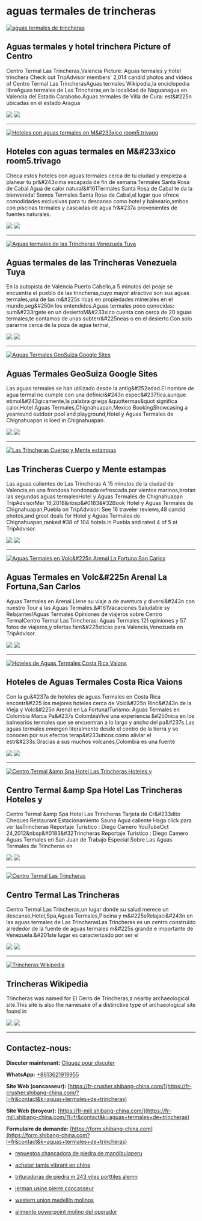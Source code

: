 # aguas termales de trincheras

<a href="https://swt.shibang-china.com/?l=fr&img&k=aguas+termales+de+trincheras" target="_blank">![aguas termales de trincheras](http://static.shibang-china.com/all-800x300/461.jpg)</a>

## Aguas termales y hotel trinchera Picture of Centro
Centro Termal Las Trincheras,Valencia Picture: Aguas termales y hotel trinchera Check out TripAdvisor members' 2,014 candid photos and videos of Centro Termal Las TrincherasAguas termales Wikipedia,la enciclopedia libreAguas termales de Las Trincheras,en la localidad de Naguanagua en Valencia del Estado Carabobo.Aguas termales de Villa de Cura: est&#225n ubicadas en el estado Aragua


<a href="https://whatsapp.shibangsoft.com/WhatsApp.php" target="_blank" title="WhatsApp">![](http://static.shibang-china.com/icon/whatsapp.png)</a> <a href="https://swt.shibang-china.com/?l=fr&icon&k=aguas+termales+de+trincheras" target="_blank">![](http://static.shibang-china.com/icon/chat-fr.png)</a>

---

<a href="https://swt.shibang-china.com/?l=fr&img&k=aguas+termales+de+trincheras" target="_blank">![Hoteles con aguas termales en M&#233xico room5.trivago](http://static.shibang-china.com/all-800x300/631.jpg)</a>

## Hoteles con aguas termales en M&#233xico room5.trivago
Checa estos hoteles con aguas termales cerca de tu ciudad y empieza a planear tu pr&#243xima escapada de fin de semana.Termales Santa Rosa de Cabal Agua de calor natural&#161Termales Santa Rosa de Cabal te da la bienvenida! Somos Termales Santa Rosa de Cabal,el lugar que ofrece comodidades exclusivas para tu descanso como hotel y balneario,ambos con piscinas termales y cascadas de agua fr&#237a provenientes de fuentes naturales.


<a href="https://whatsapp.shibangsoft.com/WhatsApp.php" target="_blank" title="WhatsApp">![](http://static.shibang-china.com/icon/whatsapp.png)</a> <a href="https://swt.shibang-china.com/?l=fr&icon&k=aguas+termales+de+trincheras" target="_blank">![](http://static.shibang-china.com/icon/chat-fr.png)</a>

---

<a href="https://swt.shibang-china.com/?l=fr&img&k=aguas+termales+de+trincheras" target="_blank">![Aguas termales de las Trincheras Venezuela Tuya](http://static.shibang-china.com/all-800x300/340.jpg)</a>

## Aguas termales de las Trincheras Venezuela Tuya
En la autopista de Valencia Puerto Cabello,a 5 minutos del peaje se encuentra el pueblo de las trincheras,cuyo mayor atractivo son sus aguas termales,una de las m&#225s ricas en propiedades minerales en el mundo,seg&#250n los entendidos.Aguas termales poco conocidas: sum&#233rgete en un desiertoM&#233xico cuenta con cerca de 20 aguas termales,te contamos de unas subterr&#225neas o en el desierto.Con solo pararme cerca de la poza de agua termal,


<a href="https://whatsapp.shibangsoft.com/WhatsApp.php" target="_blank" title="WhatsApp">![](http://static.shibang-china.com/icon/whatsapp.png)</a> <a href="https://swt.shibang-china.com/?l=fr&icon&k=aguas+termales+de+trincheras" target="_blank">![](http://static.shibang-china.com/icon/chat-fr.png)</a>

---

<a href="https://swt.shibang-china.com/?l=fr&img&k=aguas+termales+de+trincheras" target="_blank">![Aguas Termales GeoSuiza Google Sites](http://static.shibang-china.com/all-800x300/1337.jpg)</a>

## Aguas Termales GeoSuiza Google Sites
Las aguas termales se han utilizado desde la antig&#252edad.El nombre de agua termal no cumple con una definici&#243n espec&#237fica,aunque etimol&#243gicamente,la palabra griega &quottermas&quot significa calor.Hotel Aguas Termales,Chignahuapan,Mexico BookingShowcasing a yearround outdoor pool and playground,Hotel y Aguas Termales de Chignahuapan is loed in Chignahuapan.


<a href="https://whatsapp.shibangsoft.com/WhatsApp.php" target="_blank" title="WhatsApp">![](http://static.shibang-china.com/icon/whatsapp.png)</a> <a href="https://swt.shibang-china.com/?l=fr&icon&k=aguas+termales+de+trincheras" target="_blank">![](http://static.shibang-china.com/icon/chat-fr.png)</a>

---

<a href="https://swt.shibang-china.com/?l=fr&img&k=aguas+termales+de+trincheras" target="_blank">![Las Trincheras Cuerpo y Mente estampas](http://static.shibang-china.com/all-800x300/1114.jpg)</a>

## Las Trincheras Cuerpo y Mente estampas
Las aguas calientes de Las Trincheras A 15 minutos de la ciudad de Valencia,en una frondosa hondonada refrescada por vientos marinos,brotan las segundas aguas termalesHotel y Aguas Termales de Chignahuapan TripAdvisorMar 18,2018&nbsp&#0183&#32Book Hotel y Aguas Termales de Chignahuapan,Puebla on TripAdvisor: See 16 traveler reviews,48 candid photos,and great deals for Hotel y Aguas Termales de Chignahuapan,ranked #38 of 104 hotels in Puebla and rated 4 of 5 at TripAdvisor.


<a href="https://whatsapp.shibangsoft.com/WhatsApp.php" target="_blank" title="WhatsApp">![](http://static.shibang-china.com/icon/whatsapp.png)</a> <a href="https://swt.shibang-china.com/?l=fr&icon&k=aguas+termales+de+trincheras" target="_blank">![](http://static.shibang-china.com/icon/chat-fr.png)</a>

---

<a href="https://swt.shibang-china.com/?l=fr&img&k=aguas+termales+de+trincheras" target="_blank">![Aguas Termales en Volc&#225n Arenal La Fortuna,San Carlos](http://static.shibang-china.com/all-800x300/1028.jpg)</a>

## Aguas Termales en Volc&#225n Arenal La Fortuna,San Carlos
Aguas Termales en Arenal.Llene su viaje a de aventura y diversi&#243n con nuestro Tour a las Aguas Termales.&#161Vacaciones Saludable sy Relajantes!Aguas Termales Opiniones de viajeros sobre Centro TermalCentro Termal Las Trincheras: Aguas Termales 121 opiniones y 57 fotos de viajeros,y ofertas fant&#225sticas para Valencia,Venezuela en TripAdvisor.


<a href="https://whatsapp.shibangsoft.com/WhatsApp.php" target="_blank" title="WhatsApp">![](http://static.shibang-china.com/icon/whatsapp.png)</a> <a href="https://swt.shibang-china.com/?l=fr&icon&k=aguas+termales+de+trincheras" target="_blank">![](http://static.shibang-china.com/icon/chat-fr.png)</a>

---

<a href="https://swt.shibang-china.com/?l=fr&img&k=aguas+termales+de+trincheras" target="_blank">![Hoteles de Aguas Termales Costa Rica Vaions](http://static.shibang-china.com/all-800x300/1090.jpg)</a>

## Hoteles de Aguas Termales Costa Rica Vaions
Con la gu&#237a de hoteles de aguas Termales en Costa Rica encontr&#225 los mejores hoteles cerca de Volc&#225n Rinc&#243n de la Vieja y Volc&#225n Arenal en La Fortuna!Turismo: Aguas Termales en Colombia Marca Pa&#237s ColombiaVive una experiencia &#250nica en los balnearios termales que se encuentran a lo largo y ancho del pa&#237s.Las aguas termales emergen literalmente desde el centro de la tierra y se conocen por sus efectos terap&#233uticos como aliviar el estr&#233s.Gracias a sus muchos volcanes,Colombia es una fuente


<a href="https://whatsapp.shibangsoft.com/WhatsApp.php" target="_blank" title="WhatsApp">![](http://static.shibang-china.com/icon/whatsapp.png)</a> <a href="https://swt.shibang-china.com/?l=fr&icon&k=aguas+termales+de+trincheras" target="_blank">![](http://static.shibang-china.com/icon/chat-fr.png)</a>

---

<a href="https://swt.shibang-china.com/?l=fr&img&k=aguas+termales+de+trincheras" target="_blank">![Centro Termal &amp Spa Hotel Las Trincheras Hoteles y](http://static.shibang-china.com/all-800x300/1209.jpg)</a>

## Centro Termal &amp Spa Hotel Las Trincheras Hoteles y
Centro Termal &amp Spa Hotel Las Trincheras Tarjeta de Cr&#233dito Cheques Restaurant Estacionamiento Sauna Agua caliente Haga click para ver lasTrincheras Reportaje Turistico : Diego Camero YouTubeOct 24,2012&nbsp&#0183&#32Trincheras Reportaje Turistico : Diego Camero Aguas Termales en San Juan de Trabajo Especial Sobre Las Aguas Termales de Trincheras en


<a href="https://whatsapp.shibangsoft.com/WhatsApp.php" target="_blank" title="WhatsApp">![](http://static.shibang-china.com/icon/whatsapp.png)</a> <a href="https://swt.shibang-china.com/?l=fr&icon&k=aguas+termales+de+trincheras" target="_blank">![](http://static.shibang-china.com/icon/chat-fr.png)</a>

---

<a href="https://swt.shibang-china.com/?l=fr&img&k=aguas+termales+de+trincheras" target="_blank">![Centro Termal Las Trincheras](http://static.shibang-china.com/all-800x300/1434.jpg)</a>

## Centro Termal Las Trincheras
Centro Termal Las Trincheras,un lugar donde su salud merece un descanso,Hotel,Spa,Aguas Termales,Piscina y m&#225sRelajaci&#243n en las aguas termales de Las TrincherasLas Trincheras es un centro construido alrededor de la fuente de aguas termales m&#225s grande e importante de Venezuela.&#201ste lugar es caracterizado por ser el


<a href="https://whatsapp.shibangsoft.com/WhatsApp.php" target="_blank" title="WhatsApp">![](http://static.shibang-china.com/icon/whatsapp.png)</a> <a href="https://swt.shibang-china.com/?l=fr&icon&k=aguas+termales+de+trincheras" target="_blank">![](http://static.shibang-china.com/icon/chat-fr.png)</a>

---

<a href="https://swt.shibang-china.com/?l=fr&img&k=aguas+termales+de+trincheras" target="_blank">![Trincheras Wikipedia](http://static.shibang-china.com/all-800x300/483.jpg)</a>

## Trincheras Wikipedia
Trincheras was named for El Cerro de Trincheras,a nearby archaeological site.This site is also the namesake of a distinctive type of archaeological site found in

<a href="https://whatsapp.shibangsoft.com/WhatsApp.php" target="_blank" title="WhatsApp">![](http://static.shibang-china.com/icon/whatsapp.png)</a> <a href="https://swt.shibang-china.com/?l=fr&icon&k=aguas+termales+de+trincheras" target="_blank">![](http://static.shibang-china.com/icon/chat-fr.png)</a>

---
## Contactez-nous:

**Discuter maintenant:** [Cliquez pour discuter](https://swt.shibang-china.com?l=fr&contact&k=aguas+termales+de+trincheras)

**WhatsApp:**  [+8613621919955](https://whatsapp.shibangsoft.com/WhatsApp.php)

**Site Web (concasseur):** [https://fr-crusher.shibang-china.com/](https://fr-crusher.shibang-china.com/?l=fr&contact&k=aguas+termales+de+trincheras)

**Site Web (broyeur):** [https://fr-mill.shibang-china.com/](https://fr-mill.shibang-china.com/?l=fr&contact&k=aguas+termales+de+trincheras)

**Formulaire de demande:** [https://form.shibang-china.com](https://form.shibang-china.com?l=fr&contact&k=aguas+termales+de+trincheras)

* [repuestos chancadora de piedra de mandibulaperu](../65/repuestos%20chancadora%20de%20piedra%20de%20mandibulaperu.md)

* [acheter tamis vibrant en chine](../61/acheter%20tamis%20vibrant%20en%20chine.md)

* [trituradoras de piedra m 243 viles porttiles alemn](../63/trituradoras%20de%20piedra%20m%20243%20viles%20porttiles%20alemn.md)

* [jerman usine pierre concasseur](../65/jerman%20usine%20pierre%20concasseur.md)

* [western union medellín molinos](../64/western%20union%20medell%C3%ADn%20molinos.md)

* [alimente powerpoint molino del operador](../62/alimente%20powerpoint%20molino%20del%20operador.md)